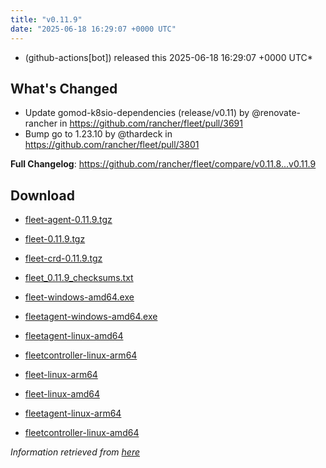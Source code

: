 ```yaml
---
title: "v0.11.9"
date: "2025-06-18 16:29:07 +0000 UTC"
---
```



*  (github-actions[bot]) released this 2025-06-18 16:29:07 +0000 UTC*


## What's Changed
* Update gomod-k8sio-dependencies (release/v0.11) by @renovate-rancher in https://github.com/rancher/fleet/pull/3691
* Bump go to 1.23.10 by @thardeck in https://github.com/rancher/fleet/pull/3801


**Full Changelog**: https://github.com/rancher/fleet/compare/v0.11.8...v0.11.9


## Download

* [fleet-agent-0.11.9.tgz](https://github.com/rancher/fleet/releases/download/v0.11.9/fleet-agent-0.11.9.tgz)

* [fleet-0.11.9.tgz](https://github.com/rancher/fleet/releases/download/v0.11.9/fleet-0.11.9.tgz)

* [fleet-crd-0.11.9.tgz](https://github.com/rancher/fleet/releases/download/v0.11.9/fleet-crd-0.11.9.tgz)

* [fleet_0.11.9_checksums.txt](https://github.com/rancher/fleet/releases/download/v0.11.9/fleet_0.11.9_checksums.txt)

* [fleet-windows-amd64.exe](https://github.com/rancher/fleet/releases/download/v0.11.9/fleet-windows-amd64.exe)

* [fleetagent-windows-amd64.exe](https://github.com/rancher/fleet/releases/download/v0.11.9/fleetagent-windows-amd64.exe)

* [fleetagent-linux-amd64](https://github.com/rancher/fleet/releases/download/v0.11.9/fleetagent-linux-amd64)

* [fleetcontroller-linux-arm64](https://github.com/rancher/fleet/releases/download/v0.11.9/fleetcontroller-linux-arm64)

* [fleet-linux-arm64](https://github.com/rancher/fleet/releases/download/v0.11.9/fleet-linux-arm64)

* [fleet-linux-amd64](https://github.com/rancher/fleet/releases/download/v0.11.9/fleet-linux-amd64)

* [fleetagent-linux-arm64](https://github.com/rancher/fleet/releases/download/v0.11.9/fleetagent-linux-arm64)

* [fleetcontroller-linux-amd64](https://github.com/rancher/fleet/releases/download/v0.11.9/fleetcontroller-linux-amd64)



*Information retrieved from [here](https://github.com/rancher/fleet/releases/tag/v0.11.9)*

